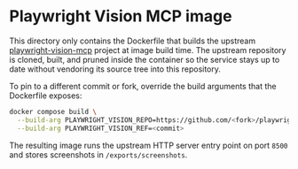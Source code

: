 # Playwright Vision MCP image

This directory only contains the Dockerfile that builds the upstream
[playwright-vision-mcp](https://github.com/davidkim9/playwright-vision-mcp)
project at image build time. The upstream repository is cloned, built, and
pruned inside the container so the service stays up to date without vendoring
its source tree into this repository.

To pin to a different commit or fork, override the build arguments that the
Dockerfile exposes:

```sh
docker compose build \
  --build-arg PLAYWRIGHT_VISION_REPO=https://github.com/<fork>/playwright-vision-mcp.git \
  --build-arg PLAYWRIGHT_VISION_REF=<commit>
```

The resulting image runs the upstream HTTP server entry point on port `8500` and
stores screenshots in `/exports/screenshots`.
